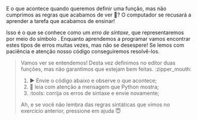 E o que acontece quando queremos definir uma função, mas não cumprimos as regras que acabamos de ver :speak_no_evil:? O computador se recusará a aprender a tarefa que acabamos de ensinar!

Isso é o que se conhece como um _erro de sintaxe_, que representaremos por meio do símbolo <i class="fas fa-minus-circle text-broken"></i>. Enquanto aprendemos a programar vamos encontrar estes tipos de erros muitas vezes, mas não se desespere! Se lemos com paciência e atenção nosso código conseguiremos resolvê-los.

> Vamos ver se entendemos! Desta vez definimos no editor duas funções, mas não garantimos que estejam bem feitas. :zipper_mouth:
>
> 1. :arrow_forward: Envie o código abaixo e observe o que acontece;
> 2. :eyes: leia com atenção a mensagem que Python mostra;
> 3. :tools: corrija os erros de sintaxe e envie novamente;
>
> Ah, e se você não lembra das regras sintáticas que vimos no exercício anterior, pressione em ajuda :innocent: